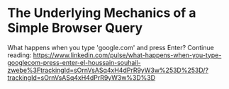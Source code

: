 # The Underlying Mechanics of a Simple Browser Query

What happens when you type 'google.com' and press Enter?
Continue reading: https://www.linkedin.com/pulse/what-happens-when-you-type-googlecom-press-enter-el-houssain-souhail-zwebe%3FtrackingId=sOrnVsASq4xH4dPrR9yW3w%253D%253D/?trackingId=sOrnVsASq4xH4dPrR9yW3w%3D%3D
